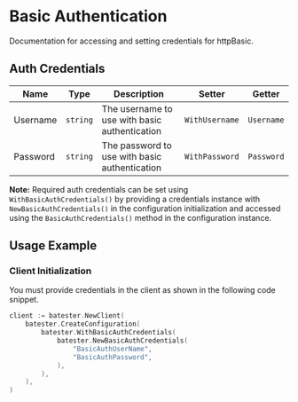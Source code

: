 
# Basic Authentication



Documentation for accessing and setting credentials for httpBasic.

## Auth Credentials

| Name | Type | Description | Setter | Getter |
|  --- | --- | --- | --- | --- |
| Username | `string` | The username to use with basic authentication | `WithUsername` | `Username` |
| Password | `string` | The password to use with basic authentication | `WithPassword` | `Password` |



**Note:** Required auth credentials can be set using `WithBasicAuthCredentials()` by providing a credentials instance with `NewBasicAuthCredentials()` in the configuration initialization and accessed using the `BasicAuthCredentials()` method in the configuration instance.

## Usage Example

### Client Initialization

You must provide credentials in the client as shown in the following code snippet.

```go
client := batester.NewClient(
    batester.CreateConfiguration(
        batester.WithBasicAuthCredentials(
            batester.NewBasicAuthCredentials(
                "BasicAuthUserName",
                "BasicAuthPassword",
            ),
        ),
    ),
)
```


